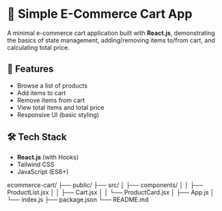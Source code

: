 # 🛒 Simple E-Commerce Cart App

A minimal e-commerce cart application built with **React.js**, demonstrating the basics of state management, adding/removing items to/from cart, and calculating total price.

## 🚀 Features

- Browse a list of products
- Add items to cart
- Remove items from cart
- View total items and total price
- Responsive UI (basic styling)

## 🛠️ Tech Stack

- **React.js** (with Hooks)
- Tailwind CSS
- JavaScript (ES6+)

ecommerce-cart/
├── public/
├── src/
│   ├── components/
│   │   ├── ProductList.jsx
│   │   ├── Cart.jsx
│   │   └── ProductCard.jsx
│   ├── App.js
│   └── index.js
├── package.json
└── README.md


